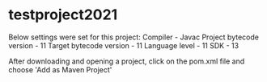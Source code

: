 # testproject2021

Below settings were set for this project:
Compiler - Javac
Project bytecode version - 11
Target bytecode version - 11
Language level - 11
SDK - 13

After downloading and opening a project, click on the pom.xml file and choose 'Add as Maven Project'
